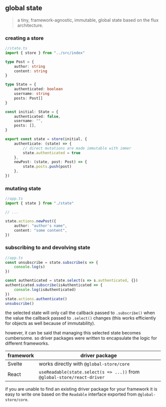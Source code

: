 ## global state

> a tiny, framework-agnostic, immutable, global state based on the flux architecture.

### creating a store

```typescript
//state.ts
import { store } from "../src/index"

type Post = {
    author: string
    content: string
}

type State = {
    authenticated: boolean
    username: string
    posts: Post[]
}

const initial: State = {
    authenticated: false,
    username: "",
    posts: [],
}

export const state = store(initial, {
    authenticate: (state) => {
        // direct mutations are made immutable with immer
        state.authenticated = true
    },
    newPost: (state, post: Post) => {
        state.posts.push(post)
    },
})
```

### mutating state

```typescript
//app.ts
import { state } from "./state"

// ...

state.actions.newPost({
    author: "author's name",
    content: "some content",
})
```

### subscribing to and devolving state

```typescript
//app.ts
const unsubscribe = state.subscribe(s => {
    console.log(s)
})

const authenticated = state.select(s => s.authenticated, {})
authenticated.subscribe(isAuthenticated => {
    console.log(isAuthenticated)
})
state.actions.authenticate()
unsubscribe()
```

the selected state will only call the callback passed to `.subscribe()` when the value the callback passed to `.select()` changes (this works efficiently for objects as well because of immutability).

however, it can be said that managing this selected state becomes cumbersome. so driver packages were written to encapsulate the logic for different frameworks.

| framework | driver package |
| --- | --- |
| Svelte | works directly with `@global-store/core` |
| React | `useReadable(state.select(s => ...))` from `@global-store/react-driver` |

if you are unable to find an existing driver package for your framework it is easy to write one based on the `Readable` interface exported from `@global-store/core`.
